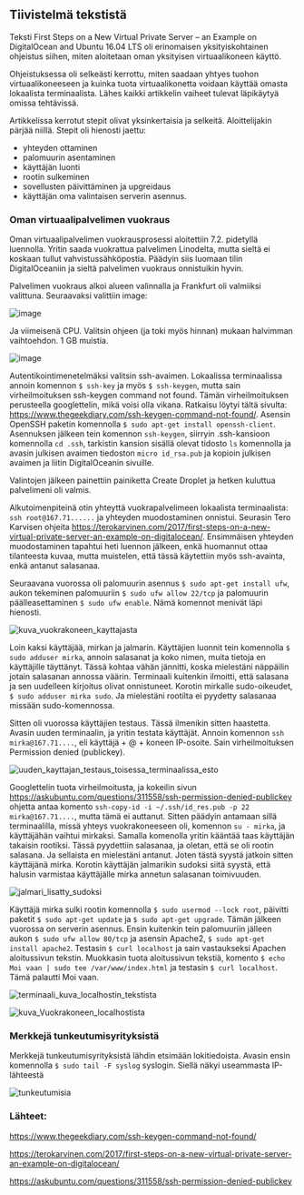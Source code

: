 ## Tiivistelmä tekstistä 

Teksti First Steps on a New Virtual Private Server – an Example on DigitalOcean and Ubuntu 16.04 LTS oli erinomaisen yksityiskohtainen ohjeistus siihen, miten aloitetaan oman yksityisen virtuaalikoneen käyttö. 

Ohjeistuksessa oli selkeästi kerrottu, miten saadaan yhtyes tuohon virtuaalikoneeseen ja kuinka tuota virtuaalikonetta voidaan käyttää omasta lokaalista terminaalista. Lähes kaikki artikkelin vaiheet tulevat läpikäytyä omissa tehtävissä. 

Artikkelissa kerrotut stepit olivat yksinkertaisia ja selkeitä. Aloittelijakin pärjää niillä. Stepit oli hienosti jaettu: 
- yhteyden ottaminen
- palomuurin asentaminen
- käyttäjän luonti 
- rootin sulkeminen
- sovellusten päivittäminen ja upgreidaus
- käyttäjän oma valintaisen serverin asennus. 

### Oman virtuaalipalvelimen vuokraus 

Oman virtuaalipalvelimen vuokrausprosessi aloitettiin 7.2. pidetyllä luennolla. Yritin saada vuokrattua palvelimen Linodelta, mutta sieltä ei koskaan tullut vahvistussähköpostia. 
Päädyin siis luomaan tilin DigitalOceaniin ja sieltä palvelimen vuokraus onnistuikin hyvin. 

Palvelimen vuokraus alkoi alueen valinnalla ja Frankfurt oli valmiiksi valittuna. Seuraavaksi valittiin image: 

![image](https://user-images.githubusercontent.com/82024427/217592390-913ee5e3-3ed2-40bc-86fc-aefd32a0b27a.png)

Ja viimeisenä CPU. Valitsin ohjeen (ja toki myös hinnan) mukaan halvimman vaihtoehdon. 1 GB muistia. 

![image](https://user-images.githubusercontent.com/82024427/217593049-9fcbbf9c-d6c6-49a3-80d9-84c66e3e928b.png)

Autentikointimenetelmäksi valitsin ssh-avaimen. Lokaalissa terminaalissa annoin komennon `$ ssh-key` ja myös `$ ssh-keygen`, mutta sain virheilmoituksen ssh-keygen command not found. Tämän virheilmoituksen perusteella googlettelin, mikä voisi olla vikana. Ratkaisu löytyi tältä sivulta: https://www.thegeekdiary.com/ssh-keygen-command-not-found/. Asensin OpenSSH paketin komennolla `$ sudo apt-get install openssh-client`. Asennuksen jälkeen tein komennon `ssh-keygen`, siirryin .ssh-kansioon komennolla `cd .ssh`, tarkistin kansion sisällä olevat tidosto `ls` komennolla ja avasin julkisen avaimen tiedoston `micro id_rsa.pub` ja kopioin julkisen avaimen ja liitin DigitalOceanin sivuille. 

Valintojen jälkeen painettiin painiketta Create Droplet ja hetken kuluttua palvelimeni oli valmis. 

Alkutoimenpiteinä otin yhteyttä vuokrapalvelimeen lokaalista terminaalista: `ssh root@167.71......` ja yhteyden muodostaminen onnistui. 
Seurasin Tero Karvisen ohjeita https://terokarvinen.com/2017/first-steps-on-a-new-virtual-private-server-an-example-on-digitalocean/. Ensimmäisen yhteyden muodostaminen tapahtui heti luennon jälkeen, enkä huomannut ottaa tilanteesta kuvaa, mutta muistelen, että tässä käytettiin myös ssh-avainta, enkä antanut salasanaa. 

Seuraavana vuorossa oli palomuurin asennus `$ sudo apt-get install ufw`, aukon tekeminen palomuuriin `$ sudo ufw allow 22/tcp` ja palomuurin päälleasettaminen `$ sudo ufw enable`. Nämä komennot menivät läpi hienosti. 

![kuva_vuokrakoneen_kayttajasta](https://user-images.githubusercontent.com/82024427/217602169-fc6bf39f-e4ff-4561-9c12-67d0a5414778.png)

Loin kaksi käyttäjää, mirkan ja jalmarin. Käyttäjien luonnit tein komennolla `$ sudo adduser mirka`, annoin salasanat ja koko nimen, muita tietoja en käyttäjille täyttänyt. Tässä kohtaa vähän jännitti, koska mielestäni näppäilin jotain salasanan annossa väärin. Terminaali kuitenkin ilmoitti, että salasana ja sen uudelleen kirjoitus olivat onnistuneet. Korotin mirkalle sudo-oikeudet, `$ sudo adduser mirka sudo`. Ja mielestäni rootilta ei pyydetty salasanaa missään sudo-komennossa. 

Sitten oli vuorossa käyttäjien testaus. Tässä ilmenikin sitten haastetta. Avasin uuden terminaalin, ja yritin testata käyttäjät. Annoin komennon `ssh mirka@167.71....`, eli käyttäjä + @ + koneen IP-osoite. Sain virheilmoituksen Permission denied (publickey). 

![uuden_kayttajan_testaus_toisessa_terminaalissa_esto](https://user-images.githubusercontent.com/82024427/217608297-f7e71527-0dd8-4b9c-b7bd-3b3bd09c806f.png)

Googlettelin tuota virheilmoitusta, ja kokeilin sivun https://askubuntu.com/questions/311558/ssh-permission-denied-publickey ohjetta antaa komento 
`ssh-copy-id -i ~/.ssh/id_res.pub -p 22 mirka@167.71....`, mutta tämä  ei auttanut. Sitten päädyin antamaan sillä terminaalilla, missä yhteys vuokrakoneeseen oli, komennon `su - mirka`, ja käyttäjähän vaihtui mirkaksi. Samalla komenolla yritin kääntää taas käyttäjän takaisin rootiksi. Tässä pyydettiin salasanaa, ja oletan, että se oli rootin salasana. Ja sellaista en mielestäni antanut. Joten tästä syystä jatkoin sitten käyttäjänä mirka. Korotin käyttäjän jalmarikin sudoksi  siitä syystä, että halusin varmistaa käyttäjälle mirka annetun salasanan toimivuuden. 

![jalmari_lisatty_sudoksi](https://user-images.githubusercontent.com/82024427/217606171-d260cb46-af08-447d-9025-5d0115108c81.png)

Käyttäjä mirka sulki rootin komennolla `$ sudo usermod --lock root`, päivitti paketit `$ sudo apt-get update` ja `$ sudo apt-get upgrade`. Tämän jälkeen vuorossa on serverin asennus. Ensin kuitenkin tein palomuuriin jälleen aukon `$ sudo ufw allow 80/tcp` ja asensin Apache2, `$ sudo apt-get install apache2`. Testasin `$ curl localhost` ja sain vastaukseksi Apachen aloitussivun tekstin. Muokkasin tuota aloitussivun tekstiä, komento `$ echo Moi vaan | sudo tee /var/www/index.html` ja testasin `$ curl localhost`. Tämä palautti Moi vaan. 

![terminaali_kuva_localhostin_tekstista](https://user-images.githubusercontent.com/82024427/217608028-ca77dde3-005e-4a8b-8497-3cb65dae7975.png)

![kuva_Vuokrakoneen_localhostista](https://user-images.githubusercontent.com/82024427/217608069-9eecc6bd-9f5c-4482-b63b-2e1e59ff9f08.png)

### Merkkejä tunkeutumisyrityksistä 

Merkkejä tunkeutumisyrityksistä lähdin etsimään lokitiedoista. Avasin ensin komennolla `$ sudo tail -F syslog` syslogin. Siellä näkyi useammasta IP-lähteestä 

![tunkeutumisia](https://user-images.githubusercontent.com/82024427/217612284-7aa1606c-264f-40ca-8dde-48a25f29939d.png)


### Lähteet: 

https://www.thegeekdiary.com/ssh-keygen-command-not-found/

https://terokarvinen.com/2017/first-steps-on-a-new-virtual-private-server-an-example-on-digitalocean/

https://askubuntu.com/questions/311558/ssh-permission-denied-publickey






